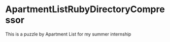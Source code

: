 ApartmentListRubyDirectoryCompressor
====================================

This is a puzzle by Apartment List for my summer internship